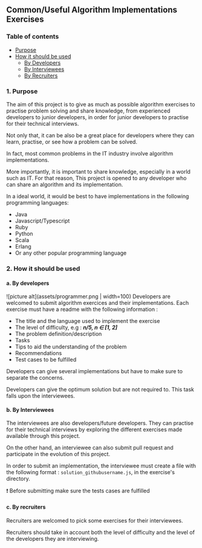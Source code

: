 ## Common/Useful Algorithm Implementations Exercises

### Table of contents
 * [Purpose](#1-purpose)
 * [How it should be used](#2-how-it-should-be-used) 
    * [By Developers](#a-by-developers)
    * [By Interviewees](#b-by-interviewees)
    * [By Recruiters](#c-by-recruiters)

### 1. Purpose

The aim of this project is to give as much as possible algorithm exercises to practise problem solving and share knowledge, from experienced developers to junior developers, in order for junior developers to practise for their technical interviews.

Not only that, it can be also be a great place for developers where they can learn, practise, or see how a problem can be solved.

In fact, most common problems in the IT industry involve algorithm implementations. 

More importantly, it is important to share knowledge, especially in a world such as IT. For that reason, This project is opened to any developer who can share an algorithm and its implementation.

In a ideal world, it would be best to have implementations in the following programming languages:

* Java
* Javascript/Typescript
* Ruby
* Python
* Scala
* Erlang 
* Or any other popular programming language 

### 2. How it should be used 

#### a. By developers 

![picture alt](assets/programmer.png | width=100)
Developers are welcomed to submit algorithm exercices and their implementations. Each exercise must have a readme with the following information : 

 * The title and the language used to implement the exercise
 * The level of difficulty, e.g : ___n/5, n ∈ [1, 2]___
 * The problem definition/description
 * Tasks
 * Tips to aid the understanding of the problem
 * Recommendations
 * Test cases to be fulfilled
 
 Developers can give several implementations but have to make sure to separate the concerns.
 
 Developers can give the optimum solution but are not required to. This task falls upon the interviewees.
 
#### b. By Interviewees

The interviewees are also developers/future developers. They can practise for their technical interviews by exploring the different exercises made available through this project.

On the other hand, an interviewee can also submit pull request and participate in the evolution of this project. 

In order to submit an implementation, the interviewee must create a file with the following format : `solution_githubusername.js`, in the exercise's directory.

:exclamation: Before submitting make sure the tests cases are fulfilled

#### c. By recruiters

Recruiters are welcomed to pick some exercises for their interviewees. 

Recruiters should take in account both the level of difficulty and the level of the developers they are interviewing.


